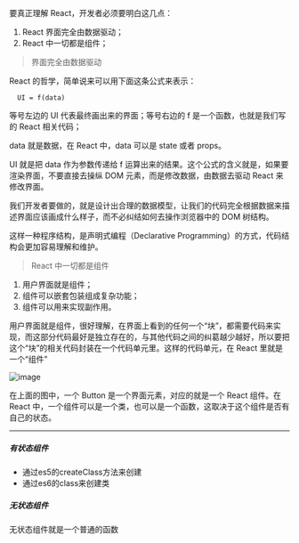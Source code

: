 要真正理解 React，开发者必须要明白这几点：

1. React 界面完全由数据驱动；
2. React 中一切都是组件；

> 界面完全由数据驱动

React 的哲学，简单说来可以用下面这条公式来表示：
```
  UI = f(data)
```
等号左边的 UI 代表最终画出来的界面；等号右边的 f 是一个函数，也就是我们写的 React 相关代码；

data 就是数据，在 React 中，data 可以是 state 或者 props。

UI 就是把 data 作为参数传递给 f 运算出来的结果。这个公式的含义就是，如果要渲染界面，不要直接去操纵 DOM 元素，而是修改数据，由数据去驱动 React 来修改界面。

我们开发者要做的，就是设计出合理的数据模型，让我们的代码完全根据数据来描述界面应该画成什么样子，而不必纠结如何去操作浏览器中的 DOM 树结构。

这样一种程序结构，是声明式编程（Declarative Programming）的方式，代码结构会更加容易理解和维护。

>  React 中一切都是组件

1. 用户界面就是组件；
2. 组件可以嵌套包装组成复杂功能；
3. 组件可以用来实现副作用。

用户界面就是组件，很好理解，在界面上看到的任何一个“块”，都需要代码来实现，而这部分代码最好是独立存在的，与其他代码之间的纠葛越少越好，所以要把这个“块”的相关代码封装在一个代码单元里。这样的代码单元，在 React 里就是一个“组件”

![image](https://note.youdao.com/yws/public/resource/f6042c576c71004af0b357646a723091/xmlnote/87A9284D24BE4D0AB07A4BD3FD9B4091/4205)

在上面的图中，一个 Button 是一个界面元素，对应的就是一个 React 组件。在 React 中，一个组件可以是一个类，也可以是一个函数，这取决于这个组件是否有自己的状态。

----

##### 有状态组件
- 通过es5的createClass方法来创建
- 通过es6的class来创建类


##### 无状态组件

无状态组件就是一个普通的函数
